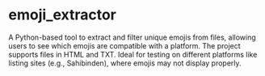 # emoji_extractor
A Python-based tool to extract and filter unique emojis from files, allowing users to see which emojis are compatible with a platform. The project supports files in HTML and TXT. Ideal for testing on different platforms like listing sites (e.g., Sahibinden), where emojis may not display properly.
